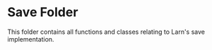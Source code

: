 # Save Folder #

This folder contains all functions and classes relating to Larn's save implementation.
